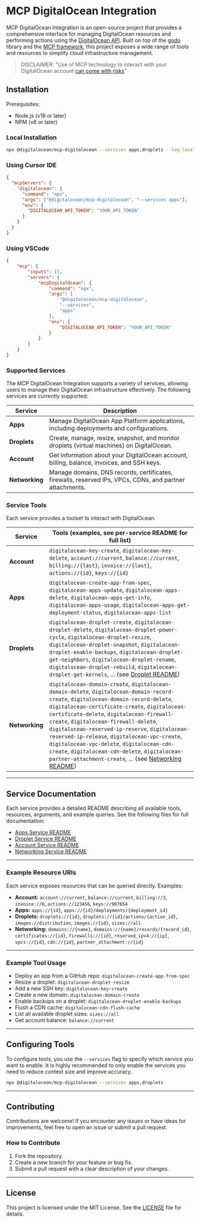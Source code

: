 # MCP DigitalOcean Integration

MCP DigitalOcean Integration is an open-source project that provides a comprehensive interface for managing DigitalOcean resources and performing actions using the [DigitalOcean API](https://docs.digitalocean.com/reference/api/). Built on top of the [godo](https://github.com/digitalocean/godo) library and the [MCP framework](https://github.com/mark3labs/mcp-go), this project exposes a wide range of tools and resources to simplify cloud infrastructure management.

> DISCLAIMER: “Use of MCP technology to interact with your DigitalOcean account [can come with risks](https://www.wiz.io/blog/mcp-security-research-briefing)”

## Installation

Prerequisites:

- Node.js (v18 or later)
- NPM (v8 or later)

### Local Installation

```bash
npx @digitalocean/mcp-digitalocean --services apps,droplets --log-level debug
```

### Using Cursor IDE

```json
{
  "mcpServers": {
    "digitalocean": {
      "command": "npx",
      "args": ["@digitalocean/mcp-digitalocean", "--services apps"],
      "env": {
        "DIGITALOCEAN_API_TOKEN": "YOUR_API_TOKEN"
      }
    }
  }
}
```

### Using VSCode
```json
{
    "mcp": {
        "inputs": [],
        "servers": {
            "mcpDigitalOcean": {
                "command": "npx",
                "args": [
                    "@digitalocean/mcp-digitalocean",
                    "--services",
                    "apps"
                ],
                "env": {
                    "DIGITALOCEAN_API_TOKEN": "YOUR_API_TOKEN"
                }
            }
        }
    }
}
```

### Supported Services

The MCP DigitalOcean Integration supports a variety of services, allowing users to manage their DigitalOcean infrastructure effectively. The following services are currently supported:

| **Service**    | **Description**                                                                                                     |
|----------------|---------------------------------------------------------------------------------------------------------------------|
| **Apps**       | Manage DigitalOcean App Platform applications, including deployments and configurations.                            |
| **Droplets**   | Create, manage, resize, snapshot, and monitor droplets (virtual machines) on DigitalOcean.                          |
| **Account**    | Get information about your DigitalOcean account, billing, balance, invoices, and SSH keys.                          |
| **Networking** | Manage domains, DNS records, certificates, firewalls, reserved IPs, VPCs, CDNs, and partner attachments.            |

### Service Tools

Each service provides a toolset to interact with DigitalOcean.

| **Service**    | **Tools** (examples, see per-service README for full list)                                           |
|----------------|------------------------------------------------------------------------------------------------------|
| **Account**    | `digitalocean-key-create`, `digitalocean-key-delete`, `account://current`, `balance://current`, `billing://{last}`, `invoice://{last}`, `actions://{id}`, `keys://{id}` |
| **Apps**       | `digitalocean-create-app-from-spec`, `digitalocean-apps-update`, `digitalocean-apps-delete`, `digitalocean-apps-get-info`, `digitalocean-apps-usage`, `digitalocean-apps-get-deployment-status`, `digitalocean-apps-list` |
| **Droplets**   | `digitalocean-droplet-create`, `digitalocean-droplet-delete`, `digitalocean-droplet-power-cycle`, `digitalocean-droplet-resize`, `digitalocean-droplet-snapshot`, `digitalocean-droplet-enable-backups`, `digitalocean-droplet-get-neighbors`, `digitalocean-droplet-rename`, `digitalocean-droplet-rebuild`, `digitalocean-droplet-get-kernels`, ... (see [Droplet README](./internal/droplet/README.md)) |
| **Networking** | `digitalocean-domain-create`, `digitalocean-domain-delete`, `digitalocean-domain-record-create`, `digitalocean-domain-record-delete`, `digitalocean-certificate-create`, `digitalocean-certificate-delete`, `digitalocean-firewall-create`, `digitalocean-firewall-delete`, `digitalocean-reserved-ip-reserve`, `digitalocean-reserved-ip-release`, `digitalocean-vpc-create`, `digitalocean-vpc-delete`, `digitalocean-cdn-create`, `digitalocean-cdn-delete`, `digitalocean-partner-attachment-create`, ... (see [Networking README](./internal/networking/README.md)) |

---
## Service Documentation

Each service provides a detailed README describing all available tools, resources, arguments, and example queries.
See the following files for full documentation:

- [Apps Service README](./internal/apps/README.md)
- [Droplet Service README](./internal/droplet/README.md)
- [Account Service README](./internal/account/README.md)
- [Networking Service README](./internal/networking/README.md)

---

### Example Resource URIs

Each service exposes resources that can be queried directly. Examples:

- **Account:** `account://current`, `balance://current`, `billing://3`, `invoice://6`, `actions://123456`, `keys://987654`
- **Apps:** `apps://{id}`, `apps://{id}/deployments/{deployment_id}`
- **Droplets:** `droplets://{id}`, `droplets://{id}/actions/{action_id}`, `images://distribution`, `images://{id}`, `sizes://all`
- **Networking:** `domains://{name}`, `domains://{name}/records/{record_id}`, `certificates://{id}`, `firewalls://{id}`, `reserved_ipv4://{ip}`, `vpcs://{id}`, `cdn://{id}`, `partner_attachment://{id}`

---

### Example Tool Usage

- Deploy an app from a GitHub repo: `digitalocean-create-app-from-spec`
- Resize a droplet: `digitalocean-droplet-resize`
- Add a new SSH key: `digitalocean-key-create`
- Create a new domain: `digitalocean-domain-create`
- Enable backups on a droplet: `digitalocean-droplet-enable-backups`
- Flush a CDN cache: `digitalocean-cdn-flush-cache`
- List all available droplet sizes: `sizes://all`
- Get account balance: `balance://current`

---


## Configuring Tools

To configure tools, you use the `--services` flag to specify which service you want to enable. It is highly recommended to only
enable the services you need to reduce context size and improve accuracy.

```bash
npx @digitalocean/mcp-digitalocean --services apps,droplets
```

---
## Contributing

Contributions are welcome! If you encounter any issues or have ideas for improvements, feel free to open an issue or submit a pull request.

### How to Contribute
1. Fork the repository.
2. Create a new branch for your feature or bug fix.
3. Submit a pull request with a clear description of your changes.

---

## License

This project is licensed under the MIT License. See the [LICENSE](LICENSE) file for details.
